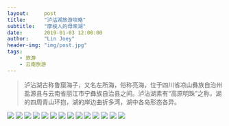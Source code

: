```yaml
---
layout:     post
title:      "泸沽湖旅游攻略"
subtitle:   "摩梭人的母亲湖"
date:       2019-01-03 12:00:00
author:     "Lin Joey"
header-img: "img/post.jpg"
tags:
    - 旅游
    - 云南旅游
---
```


>泸沾湖古称鲁窟海子，又名左所海，俗称亮海，位于四川省凉山彝族自治州盐源县与云南省丽江市宁彝族自治县之间。泸沾湖素有“高原明珠”之称，湖的四周青山环抱，湖的岸边曲折多湾，湖中各岛形态各异。

![](https://linjoey-image.oss-cn-beijing.aliyuncs.com/我是驴友-泸沽湖_页面_01.jpg)
![](https://linjoey-image.oss-cn-beijing.aliyuncs.com/我是驴友-泸沽湖_页面_02.jpg)
![](https://linjoey-image.oss-cn-beijing.aliyuncs.com/我是驴友-泸沽湖_页面_03.jpg)
![](https://linjoey-image.oss-cn-beijing.aliyuncs.com/我是驴友-泸沽湖_页面_04.jpg)
![](https://linjoey-image.oss-cn-beijing.aliyuncs.com/我是驴友-泸沽湖_页面_05.jpg)
![](https://linjoey-image.oss-cn-beijing.aliyuncs.com/我是驴友-泸沽湖_页面_06.jpg)
![](https://linjoey-image.oss-cn-beijing.aliyuncs.com/我是驴友-泸沽湖_页面_07.jpg)
![](https://linjoey-image.oss-cn-beijing.aliyuncs.com/我是驴友-泸沽湖_页面_08.jpg)
![](https://linjoey-image.oss-cn-beijing.aliyuncs.com/我是驴友-泸沽湖_页面_09.jpg)
![](https://linjoey-image.oss-cn-beijing.aliyuncs.com/我是驴友-泸沽湖_页面_10.jpg)
![](https://linjoey-image.oss-cn-beijing.aliyuncs.com/我是驴友-泸沽湖_页面_11.jpg)
![](https://linjoey-image.oss-cn-beijing.aliyuncs.com/我是驴友-泸沽湖_页面_12.jpg)
![](https://linjoey-image.oss-cn-beijing.aliyuncs.com/我是驴友-泸沽湖_页面_13.jpg)
![](https://linjoey-image.oss-cn-beijing.aliyuncs.com/我是驴友-泸沽湖_页面_14.jpg)
